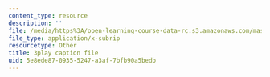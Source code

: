 ```yaml
---
content_type: resource
description: ''
file: /media/https%3A/open-learning-course-data-rc.s3.amazonaws.com/mas-s62-cryptocurrency-engineering-and-design-spring-2018/5e8ede8709355247a3af7bfb90a5bedb_P6AX8KdXAts.vtt
file_type: application/x-subrip
resourcetype: Other
title: 3play caption file
uid: 5e8ede87-0935-5247-a3af-7bfb90a5bedb
---
```

